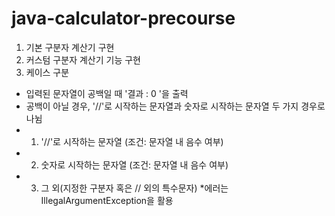 # java-calculator-precourse
1. 기본 구분자 계산기 구현
2. 커스텀 구분자 계산기 기능 구현
3. 케이스 구분
- 입력된 문자열이 공백일 때 '결과 : 0 '을 출력
- 공백이 아닐 경우, '//'로 시작하는 문자열과 숫자로 시작하는 문자열 두 가지 경우로 나뉨
- 1) '//'로 시작하는 문자열 (조건: 문자열 내 음수 여부)
- 2) 숫자로 시작하는 문자열 (조건: 문자열 내 음수 여부)
- 3) 그 외(지정한 구분자 혹은 // 외의 특수문자)
*에러는 IllegalArgumentException을 활용